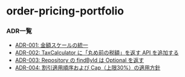 # order-pricing-portfolio

### ADR一覧
- [ADR-001: 金額スケールの統一](docs/adr/adr-001-rounding-and-scale-normalization.md)
- [ADR-002: TaxCalculator に「丸め前の税額」を返す API を追加する](docs/adr/adr-002-tax-calculator-pre-rounding-api.md)
- [ADR-003: Repository の findById は Optional を返す](docs/adr/adr-003-repository-optional-contract.md)
- [ADR-004: 割引適用順序および Cap（上限30%）の適用方針](docs/adr/adr-004-discount-order-and-cap.md)
